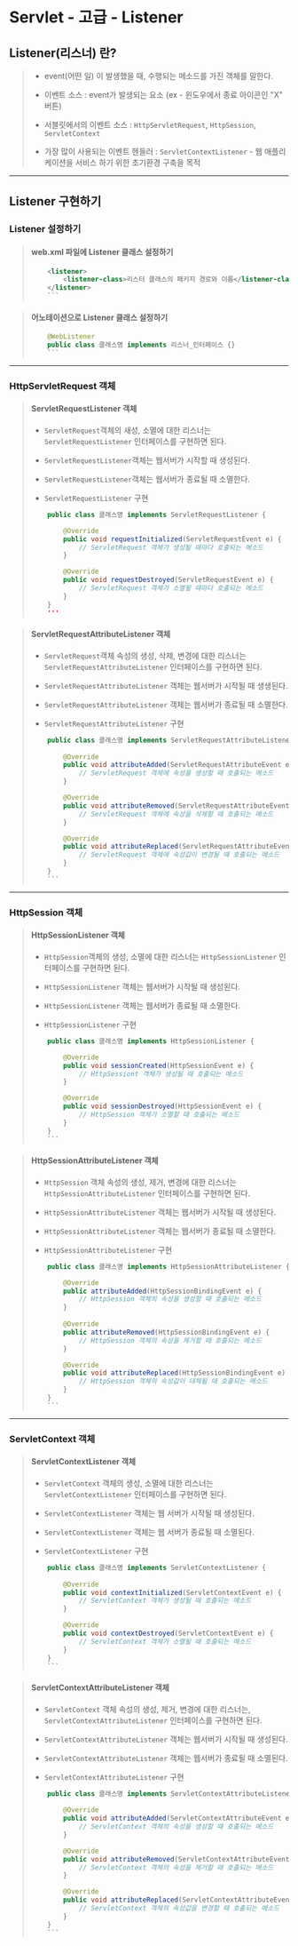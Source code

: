 # Servlet - 고급 - Listener

## Listener(리스너) 란?

>	* event(어떤 일) 이 발생했을 때, 수행되는 메소드를 가진 객체를 말한다.
>
>	* 이벤트 소스 : event가 발생되는 요소 (ex - 윈도우에서 종료 아이콘인 "X" 버튼)
>
>	* 서블릿에서의 이벤트 소스 : ``HttpServletRequest``, ``HttpSession``, ``ServletContext``
>
>	* 가장 많이 사용되는 이벤트 헨들러 : ``ServletContextListener`` - 웹 애플리케이션을 서비스 하기 위한 초기환경 구축을 목적

---

## Listener 구현하기

### Listener 설정하기

>	#### web.xml 파일에 Listener 클래스 설정하기
>
>	```xml
>		<listener>
>			<listener-class>리스터 클래스의 페키지 경로와 이름</listener-class>
>		</listener>
>		```



>	#### 어노테이션으로 Listener 클래스 설정하기
>
>	```java
>		@WebListener
>		public class 클래스명 implements 리스너_인터페이스 {}
>		```

---

### HttpServletRequest 객체

>	#### ServletRequestListener 객체
>
>	* ``ServletRequest``객체의 새성, 소멸에 대한 리스너는 ``ServletRequestListener`` 인터페이스를 구현하면 된다.
>
>	* ``ServletRequestListener``객체는 웹서버가 시작할 때 생성된다.
>
>	* ``ServletRequestListener``객체는 웹서버가 종료될 때 소멸한다.
>
>	* ``ServletRequestListener`` 구현
>
>	```java
>		public class 클래스명 implements ServletRequestListener {
>
>			@Override
>			public void requestInitialized(ServletRequestEvent e) {
>				// ServletRequest 객체가 생성될 때마다 호출되는 메소드
>			}
>
>			@Override
>			public void requestDestroyed(ServletRequestEvent e) {
>				// ServletRequest 객체가 소멸될 때마다 호출되는 메소드
>			}
>		}
>		'''


>	#### ServletRequestAttributeListener 객체
>
>	* ``ServletRequest``객체 속성의 생성, 삭제, 변경에 대한 리스너는 ``ServletRequestAttributeListener`` 인터페이스를 구현하면 된다.
>
>	* ``ServletRequestAttributeListener`` 객체는 웹서버가 시작될 때 생생된다.
>
>	* ``ServletRequestAttributeListener`` 객체는 웹서버가 종료될 때 소멸한다.
>
>	* ``ServletRequestAttributeListener`` 구현
>
>	```java
>		public class 클래스명 implements ServletRequestAttributeListener {
>		
>			@Override
>			public void attributeAdded(ServletRequestAttributeEvent e) {
>				// ServletRequest 객체에 속성을 생성할 때 호출되는 메소드
>			}
>
>			@Override
>			public void attributeRemoved(ServletRequestAttributeEvent e) {
>				// ServletRequest 객체에 속성을 삭제할 때 호출되는 메소드
>			}
>
>			@Override
>			public void attributeReplaced(ServletRequestAttributeEvent e) {
>				// ServletRequest 객체에 속성값이 변경될 때 호출되는 메소드
>			}
>		}
>		```

---

### HttpSession 객체

>	#### HttpSessionListener 객체
>
>	* ``HttpSession``객체의 생성, 소멸에 대한 리스너는 ``HttpSessionListener`` 인터페이스를 구현하면 된다.
>
>	* ``HttpSessionListener`` 객체는 웹서버가 시작될 때 생성된다.
>
>	* ``HttpSessionListener`` 객체는 웹서버가 종료될 때 소멸한다.
>
>	* ``HttpSessionListener`` 구현
>
>	```java
>		public class 클래스명 implements HttpSessionListener {
>
>			@Override
>			public void sessionCreated(HttpSessionEvent e) {
>				// HttpSessiont 객체가 생성될 때 호출되는 메소드
>			}
>
>			@Override
>			public void sessionDestroyed(HttpSessionEvent e) {
>				// HttpSession 객체가 소멸할 때 호출되는 메소드
>			}
>		}
>		```


>	#### HttpSessionAttributeListener 객체
>
>	* ``HttpSession`` 객체 속성의 생성, 제거, 변경에 대한 리스너는 ``HttpSessionAttributeListener`` 인터페이스를 구현하면 된다.
>
>	* ``HttpSessionAttributeListener`` 객체는 웹서버가 시작될 때 생성된다.
>
>	* ``HttpSessionAttributeListener`` 객체는 웹서버가 종료될 때 소멸한다.
>
>	* ``HttpSessionAttributeListener`` 구현
>
>	```java
>		public class 클래스명 implements HttpSessionAttributeListener {
>
>			@Override
>			public attributeAdded(HttpSessionBindingEvent e) {
>				// HttpSession 객체의 속성을 생성할 때 호출되는 메소드
>			}
>			
>			@Override
>			public attributeRemoved(HttpSessionBindingEvent e) {
>				// HttpSession 객체의 속성을 제거할 때 호출되는 메소드
>			}
>
>			@Override
>			public void attributeReplaced(HttpSessionBindingEvent e) {
>				// HttpSession 객체의 속성값이 대체될 때 호출되는 메소드
>			}
>		}
>		```

---

### ServletContext 객체

>	#### ServletContextListener 객체
>
>	* ``ServletContext`` 객체의 생성, 소멸에 대한 리스너는 ``ServletContextListener`` 인터페이스를 구현하면 된다.
>
>	* ``ServletContextListener`` 객체는 웹 서버가 시작될 때 생성된다.
>
>	* ``ServletContextListener`` 객체는 웹 서버가 종료될 때 소멸된다.
>
>	* ``ServletContextListener`` 구현
>
>	```java
>		public class 클래스명 implements ServletContextListener {
>		
>			@Override
>			public void contextInitialized(ServletContextEvent e) {
>				// ServletContext 객체가 생성될 때 호출되는 메소드
>			}
>
>			@Override
>			public void contextDestroyed(ServletContextEvent e) {
>				// ServletContext 객체가 소멸될 때 호출되는 메소드
>			}
>		}
>		```


>	#### ServletContextAttributeListener 객체
>
>	* ``ServletContext`` 객체 속성의 생성, 제거, 변경에 대한 리스너는, ``ServletContextAttributeListener`` 인터페이스를 구현하면 된다.
>
>	* ``ServletContextAttributeListener`` 객체는 웹서버가 시작될 때 생성된다.
>
>	* ``ServletContextAttributeListener`` 객체는 웹서버가 종료될 때 소멸된다.
>
>	* ``ServletContextAttributeListener`` 구현
>
>	```java
>		public class 클래스명 implements ServletContextAttributeListener {
>		
>			@Override
>			public void attributeAdded(ServletContextAttributeEvent e) {
>				// ServletContext 객체의 속성을 생성할 때 호출되는 메소드
>			}
>
>			@Override
>			public void attributeRemoved(ServletContextAttributeEvent e) {
>				// ServletContext 객체의 속성을 제거할 때 호출되는 메소드
>			}
>
>			@Override
>			public void attributeReplaced(ServletContextAttributeEvent e) {
>				// ServletContext 객체의 속성값을 변경할 때 호출되는 메소드
>			}
>		}
>		```